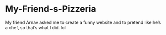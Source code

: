 # My-Friend-s-Pizzeria
My friend Arnav asked me to create a funny website and to pretend like he’s a chef, so that’s what I did. lol
